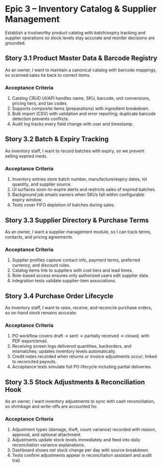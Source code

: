 # Epic 3 – Inventory Catalog & Supplier Management
Establish a trustworthy product catalog with batch/expiry tracking and supplier operations so stock levels stay accurate and reorder decisions are grounded.

## Story 3.1 Product Master Data & Barcode Registry
As an owner, I want to maintain a canonical catalog with barcode mappings, so scanned sales tie back to correct items.

### Acceptance Criteria
1. Catalog CRUD UI/API handles name, SKU, barcode, unit conversions, pricing tiers, and tax codes.
2. Supports composite items (preparations) with ingredient breakdown.
3. Bulk import (CSV) with validation and error reporting; duplicate barcode detection prevents conflicts.
4. Audit log tracks every field change with user and timestamp.

## Story 3.2 Batch & Expiry Tracking
As inventory staff, I want to record batches with expiry, so we prevent selling expired meds.

### Acceptance Criteria
1. Inventory entries store batch number, manufacture/expiry dates, lot quantity, and supplier source.
2. UI surfaces soon-to-expire alerts and restricts sales of expired batches.
3. Background job emails owners when SKUs fall within configurable expiry window.
4. Tests cover FIFO depletion of batches during sales.

## Story 3.3 Supplier Directory & Purchase Terms
As an owner, I want a supplier management module, so I can track terms, contacts, and pricing agreements.

### Acceptance Criteria
1. Supplier profiles capture contact info, payment terms, preferred currency, and discount rules.
2. Catalog items link to suppliers with cost tiers and lead times.
3. Role-based access ensures only authorized users edit supplier data.
4. Integration tests validate supplier-item associations.

## Story 3.4 Purchase Order Lifecycle
As inventory staff, I want to raise, receive, and reconcile purchase orders, so on-hand stock remains accurate.

### Acceptance Criteria
1. PO workflow covers draft → sent → partially received → closed, with PDF export/email.
2. Receiving screen logs delivered quantities, backorders, and mismatches; updates inventory levels automatically.
3. Credit notes recorded when returns or invoice adjustments occur; linked to reconciled payouts.
4. Acceptance tests simulate full PO lifecycle including partial deliveries.

## Story 3.5 Stock Adjustments & Reconciliation Hook
As an owner, I want inventory adjustments to sync with cash reconciliation, so shrinkage and write-offs are accounted for.

### Acceptance Criteria
1. Adjustment types (damage, theft, count variance) recorded with reason, approval, and optional attachment.
2. Adjustments update stock levels immediately and feed into daily reconciliation variance explanations.
3. Dashboard shows net stock change per day with source breakdown.
4. Tests confirm adjustments appear in reconciliation assistant and audit trail.
